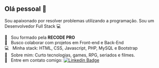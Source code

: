 ## Olá pessoal 👋
Sou apaixonado por resolver problemas utilizando a programação.
Sou um Desenvolvedor Full Stack :computer:

 :rocket:  &nbsp; Sou formado pela **RECODE PRO**
 <br/> :blue_heart: &nbsp; Busco colaborar com projetos em Front-end e Back-End 
 <br/> :computer: &nbsp; Minha stack: HTML, CSS, Javascript, PHP, MySQL e Bootstrap
 <br/> 💬  &nbsp; Sobre mim: Curto tecnologias, games, RPG, seriados e filmes.
 <br/> :email: &nbsp; Entre em contato comigo:  [![Linkedin Badge](https://img.shields.io/badge/Alexsandro%20Marques-Future%20Developer%20Web-blue?style=flat-square&logo=Linkedin&logoColor=white&link=https://www.linkedin.com/in/alexsandro-sm-1q84/)](https://www.linkedin.com/in/alexsandro-sm-1q84/)
